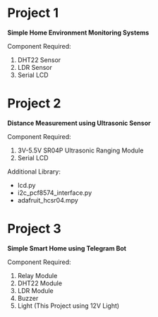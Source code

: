 # Project 1
<p><b>Simple Home Environment Monitoring Systems</b></p>
Component Required:

1. DHT22 Sensor
2. LDR Sensor
3. Serial LCD

# Project 2
<p><b>Distance Measurement using Ultrasonic Sensor</b></p>
Component Required:

1. 3V-5.5V SR04P Ultrasonic Ranging Module
2. Serial LCD

Additional Library:
- lcd.py
- i2c_pcf8574_interface.py
- adafruit_hcsr04.mpy 
    
# Project 3
<p><b>Simple Smart Home using Telegram Bot</b></p>
Component Required:

1. Relay Module
2. DHT22 Module
3. LDR Module
4. Buzzer
5. Light (This Project using 12V Light)
